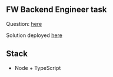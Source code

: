 ## FW Backend Engineer task
Question: [here](https://flwat.glitch.me/fulltime.html)

Solution deployed [here](https://frozen-atoll-86159.herokuapp.com/)

## Stack
* Node + TypeScript
